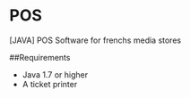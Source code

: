POS
===

[JAVA] POS Software for frenchs media stores

##Requirements

+ Java 1.7 or higher
+ A ticket printer
